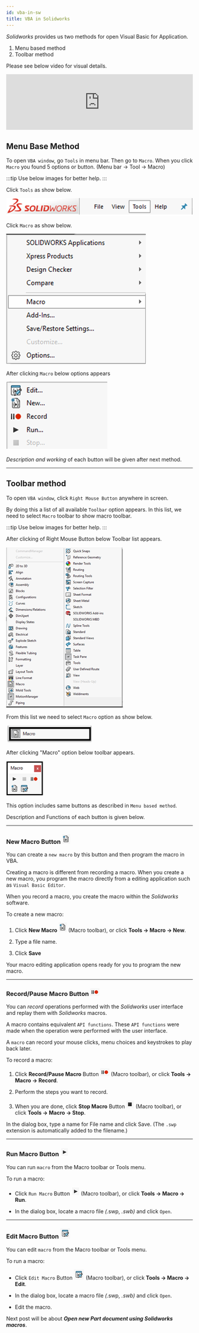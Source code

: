 ```yaml
---
id: vba-in-sw
title: VBA in Solidworks
---
```


*Solidworks* provides us two methods for open Visual Basic for Application.

1. Menu based method
2. Toolbar method

Please see below video for visual details.

<div class="youtube-responsive-container">
<iframe src="https://www.youtube.com/embed/7RAl7sTv3bA" frameborder="0" allowfullscreen width="100%"></iframe>
</div>

## Menu Base Method

To open `VBA window`, go `Tools` in menu bar. Then go to `Macro`. When you click `Macro` you found 5 options or button. (Menu bar -> Tool -> Macro)

:::tip
Use below images for better help.
:::

Click `Tools` as show below.

![menu_option-1](../static/assets/Solidworks_Images/VBAinsolidworks/Menubasemethod/1.menu_option.jpeg)

Click `Macro` as show below.

![menu_option-2](../static/assets/Solidworks_Images/VBAinsolidworks/Menubasemethod/2.menu_option.png)

After clicking `Macro` below options appears

![menu_option-3](../static/assets/Solidworks_Images/VBAinsolidworks/Menubasemethod/3.menu_option.png)

*Description and working* of each button will be given after next method.

---

## Toolbar method

To open `VBA window`, click `Right Mouse Button` anywhere in screen. 

By doing this a list of all available `Toolbar` option appears. In this list, we need to select `Macro` toolbar to show macro toolbar.

:::tip
Use below images for better help.
:::

After clicking of Right Mouse Button below Toolbar list appears.

![tool_bar_option-1](../static/assets/Solidworks_Images/VBAinsolidworks/Toolbarmethod/tool_bar_method_image1.PNG)

From this list we need to select `Macro` option as show below.

![tool_bar_option-2](../static/assets/Solidworks_Images/VBAinsolidworks/Toolbarmethod/tool_bar_method_image2.PNG)

After clicking "Macro" option below toolbar appears.

![tool_bar_option-3](../static/assets/Solidworks_Images/VBAinsolidworks/Toolbarmethod/tool_bar_method_image3.PNG)

This option includes same buttons as described in `Menu based method`.

Description and Functions of each button is given below.

---

### New Macro Button ![](../static/assets/Solidworks_Images/VBAinsolidworks/Iconimages/new_macro_button_image.PNG)

You can create a `new macro` by this button and then program the macro in VBA.

Creating a macro is different from recording a macro. When you create a new macro, you program the macro directly from a editing application such as `Visual Basic Editor`. 

When you record a macro, you create the macro within the *Solidworks* software.

To create a new macro:

1. Click **New Macro** ![new_macro_button-3](../static/assets/Solidworks_Images/VBAinsolidworks/Iconimages/new_macro_button_image.PNG) (Macro toolbar), or click **Tools -> Macro -> New**.

2. Type a file name.

3. Click **Save**

Your macro editing application opens ready for you to program the new macro.

---

### Record/Pause Macro Button ![](../static/assets/Solidworks_Images/VBAinsolidworks/Iconimages/record_pause_macro_button.PNG)

You can *record* operations performed with the *Solidworks* user interface and replay them with *Solidworks* macros. 

A macro contains equivalent `API functions`. These `API functions` were made when the operation were performed with the user interface.

A `macro` can record your mouse clicks, menu choices and keystrokes to play back later.

To record a macro:

1. Click **Record/Pause Macro** Button ![record_pause_macro_button-3](../static/assets/Solidworks_Images/VBAinsolidworks/Iconimages/record_pause_macro_button.PNG) (Macro toolbar), or click **Tools -> Macro -> Record**.

2. Perform the steps you want to record.

3. When you are done, click **Stop Macro** Button ![stop_macro_button-3](../static/assets/Solidworks_Images/VBAinsolidworks/Iconimages/stop_macro_button.PNG) (Macro toolbar), or click **Tools -> Macro -> Stop**.

In the dialog box, type a name for File name and click Save. (The `.swp` extension is automatically added to the filename.)

---

### Run Macro Button ![](../static/assets/Solidworks_Images/VBAinsolidworks/Iconimages/run_macro_button.PNG)

You can run `macro` from the Macro toolbar or Tools menu.

To run a macro:

* Click `Run Macro` Button ![run_macro_button](../static/assets/Solidworks_Images/VBAinsolidworks/Iconimages/run_macro_button.PNG) (Macro toolbar), or click **Tools -> Macro -> Run**.

* In the dialog box, locate a macro file *(*.swp, *.swb)* and click `Open`.

---

### Edit Macro Button ![](../static/assets/Solidworks_Images/VBAinsolidworks/Iconimages/edit_macro_button.PNG)

You can edit `macro` from the Macro toolbar or Tools menu.

To run a macro:

* Click `Edit Macro` Button ![edit_macro_button](../static/assets/Solidworks_Images/VBAinsolidworks/Iconimages/edit_macro_button.PNG) (Macro toolbar), or click **Tools -> Macro -> Edit**.

* In the dialog box, locate a macro file *(*.swp, *.swb)* and click `Open`.

* Edit the macro.

Next post will be about ***Open new Part document using Solidworks macros***.
